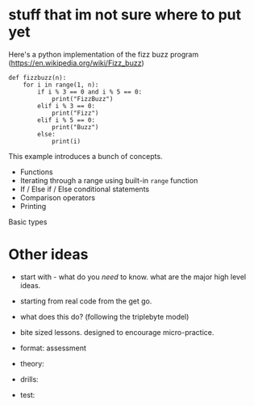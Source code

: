 # stuff that im not sure where to put yet

Here's a python implementation of the fizz buzz program (https://en.wikipedia.org/wiki/Fizz_buzz)

```
def fizzbuzz(n):
    for i in range(1, n):
        if i % 3 == 0 and i % 5 == 0:
            print("FizzBuzz")
        elif i % 3 == 0:
            print("Fizz")
        elif i % 5 == 0:
            print("Buzz")
        else:
            print(i)
```

This example introduces a bunch of concepts.

* Functions
* Iterating through a range using built-in `range` function
* If / Else if / Else conditional statements
* Comparison operators
* Printing

Basic types


# Other ideas

* start with - what do you _need_ to know. what are the major high level ideas.

* starting from real code from the get go.
* what does this do? (following the triplebyte model)
* bite sized lessons. designed to encourage micro-practice.
* format: assessment
* theory:
* drills:
* test:



